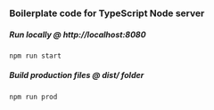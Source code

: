 ### Boilerplate code for TypeScript Node server

##### Run locally @ http://localhost:8080

`npm run start`

##### Build production files @ dist/ folder

`npm run prod`
